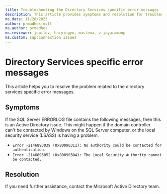 ```yaml
---
title: Troubleshooting the Directory Services specific error messages
description: This article provides symptoms and resolution for troubleshooting the Directory Services specific error messages.
ms.date: 11/28/2023
author: prmadhes-msft
ms.author: prmadhes
ms.reviewer: jopilov, haiyingyu, mastewa, v-jayaramanp
ms.custom: sap:Connection issues
---
```


# Directory Services specific error messages

This article helps you to resolve the problem related to the directory services specific error messages.

## Symptoms

If the SQL Server ERRORLOG file contains the following messages, then this is an Active Directory issue. This might happen if the domain controller can't be contacted by Windows on the SQL Server computer, or the local security service (LSASS) is having a problem.

- `Error -2146893039 (0x80090311): No authority could be contacted for authentication.`
- `Error -2146893052 (0x80090304): The Local Security Authority cannot be contacted.`

## Resolution

If you need further assistance, contact the Microsoft Active Directory team.
